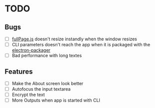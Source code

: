 # TODO

## Bugs
* [ ] [fullPage.js](https://github.com/alvarotrigo/fullPage.js/) doesn't resize instandly when the window resizes
* [ ] CLI parameters doesn't reach the app when it is packaged with the [electron-packager](https://github.com/electron-userland/electron-packager)
* [ ] Bad performance with long textes

## Features
* [ ] Make the About screen look better
* [ ] Autofocus the input textarea
* [ ] Encrypt the text
* [ ] More Outputs when app is started with CLI
